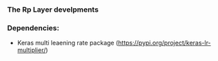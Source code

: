 

### The Rp Layer develpments



### Dependencies:

- Keras multi leaening rate package (https://pypi.org/project/keras-lr-multiplier/)
